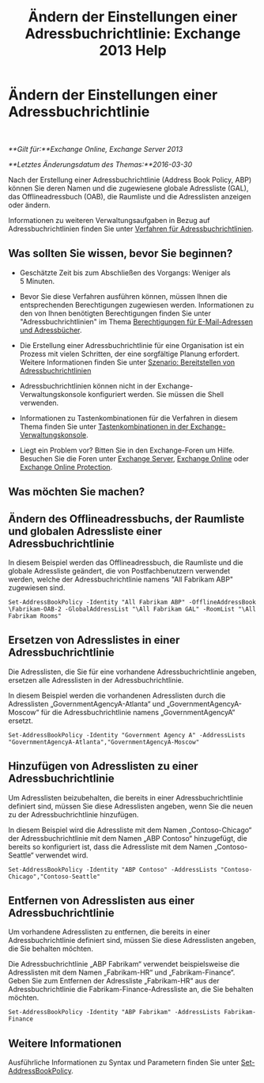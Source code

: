 ﻿---
title: 'Ändern der Einstellungen einer Adressbuchrichtlinie: Exchange 2013 Help'
TOCTitle: Ändern der Einstellungen einer Adressbuchrichtlinie
ms:assetid: ba1ca350-71c2-4c60-a612-33bfa9320b5e
ms:mtpsurl: https://technet.microsoft.com/de-de/library/Hh529941(v=EXCHG.150)
ms:contentKeyID: 50476529
ms.date: 04/24/2018
mtps_version: v=EXCHG.150
ms.translationtype: HT
---

# Ändern der Einstellungen einer Adressbuchrichtlinie

 

_**Gilt für:**Exchange Online, Exchange Server 2013_

_**Letztes Änderungsdatum des Themas:**2016-03-30_

Nach der Erstellung einer Adressbuchrichtlinie (Address Book Policy, ABP) können Sie deren Namen und die zugewiesene globale Adressliste (GAL), das Offlineadressbuch (OAB), die Raumliste und die Adresslisten anzeigen oder ändern.

Informationen zu weiteren Verwaltungsaufgaben in Bezug auf Adressbuchrichtlinien finden Sie unter [Verfahren für Adressbuchrichtlinien](address-book-policy-procedures-exchange-2013-help.md).

## Was sollten Sie wissen, bevor Sie beginnen?

  - Geschätzte Zeit bis zum Abschließen des Vorgangs: Weniger als 5 Minuten.

  - Bevor Sie diese Verfahren ausführen können, müssen Ihnen die entsprechenden Berechtigungen zugewiesen werden. Informationen zu den von Ihnen benötigten Berechtigungen finden Sie unter "Adressbuchrichtlinien" im Thema [Berechtigungen für E-Mail-Adressen und Adressbücher](email-address-and-address-book-permissions-exchange-2013-help.md).

  - Die Erstellung einer Adressbuchrichtlinie für eine Organisation ist ein Prozess mit vielen Schritten, der eine sorgfältige Planung erfordert. Weitere Informationen finden Sie unter [Szenario: Bereitstellen von Adressbuchrichtlinien](scenario-deploying-address-book-policies-exchange-2013-help.md)

  - Adressbuchrichtlinien können nicht in der Exchange-Verwaltungskonsole konfiguriert werden. Sie müssen die Shell verwenden.

  - Informationen zu Tastenkombinationen für die Verfahren in diesem Thema finden Sie unter [Tastenkombinationen in der Exchange-Verwaltungskonsole](keyboard-shortcuts-in-the-exchange-admin-center-exchange-online-protection-help.md).

  - Liegt ein Problem vor? Bitten Sie in den Exchange-Foren um Hilfe. Besuchen Sie die Foren unter [Exchange Server](https://go.microsoft.com/fwlink/p/?linkid=60612), [Exchange Online](https://go.microsoft.com/fwlink/p/?linkid=267542) oder [Exchange Online Protection](https://go.microsoft.com/fwlink/p/?linkid=285351).

## Was möchten Sie machen?

## Ändern des Offlineadressbuchs, der Raumliste und globalen Adressliste einer Adressbuchrichtlinie

In diesem Beispiel werden das Offlineadressbuch, die Raumliste und die globale Adressliste geändert, die von Postfachbenutzern verwendet werden, welche der Adressbuchrichtlinie namens "All Fabrikam ABP" zugewiesen sind.

    Set-AddressBookPolicy -Identity "All Fabrikam ABP" -OfflineAddressBook \Fabrikam-OAB-2 -GlobalAddressList "\All Fabrikam GAL" -RoomList "\All Fabrikam Rooms"

## Ersetzen von Adresslistes in einer Adressbuchrichtlinie

Die Adresslisten, die Sie für eine vorhandene Adressbuchrichtlinie angeben, ersetzen alle Adresslisten in der Adressbuchrichtlinie.

In diesem Beispiel werden die vorhandenen Adresslisten durch die Adresslisten „GovernmentAgencyA-Atlanta“ und „GovernmentAgencyA-Moscow“ für die Adressbuchrichtlinie namens „GovernmentAgencyA“ ersetzt.

    Set-AddressBookPolicy -Identity "Government Agency A" -AddressLists "GovernmentAgencyA-Atlanta","GovernmentAgencyA-Moscow"

## Hinzufügen von Adresslisten zu einer Adressbuchrichtlinie

Um Adresslisten beizubehalten, die bereits in einer Adressbuchrichtlinie definiert sind, müssen Sie diese Adresslisten angeben, wenn Sie die neuen zu der Adressbuchrichtlinie hinzufügen.

In diesem Beispiel wird die Adressliste mit dem Namen „Contoso-Chicago“ der Adressbuchrichtlinie mit dem Namen „ABP Contoso“ hinzugefügt, die bereits so konfiguriert ist, dass die Adressliste mit dem Namen „Contoso-Seattle“ verwendet wird.

    Set-AddressBookPolicy -Identity "ABP Contoso" -AddressLists "Contoso-Chicago","Contoso-Seattle"

## Entfernen von Adresslisten aus einer Adressbuchrichtlinie

Um vorhandene Adresslisten zu entfernen, die bereits in einer Adressbuchrichtlinie definiert sind, müssen Sie diese Adresslisten angeben, die Sie behalten möchten.

Die Adressbuchrichtlinie „ABP Fabrikam“ verwendet beispielsweise die Adresslisten mit dem Namen „Fabrikam-HR“ und „Fabrikam-Finance“. Geben Sie zum Entfernen der Adressliste „Fabrikam-HR“ aus der Adressbuchrichtlinie die Fabrikam-Finance-Adressliste an, die Sie behalten möchten.

    Set-AddressBookPolicy -Identity "ABP Fabrikam" -AddressLists Fabrikam-Finance

## Weitere Informationen

Ausführliche Informationen zu Syntax und Parametern finden Sie unter [Set-AddressBookPolicy](https://technet.microsoft.com/de-de/library/hh529945\(v=exchg.150\)).

